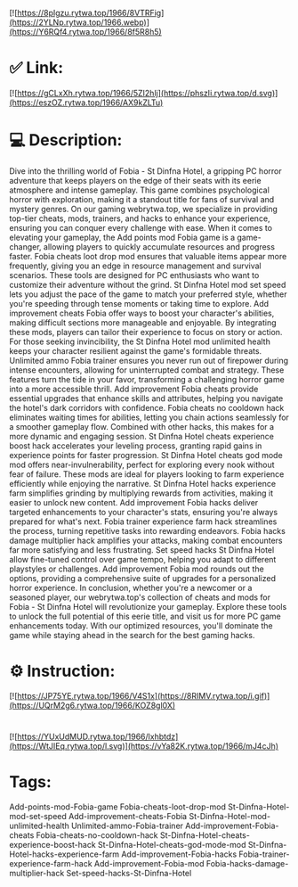 [![https://8pIgzu.rytwa.top/1966/8VTRFig](https://2YLNp.rytwa.top/1966.webp)](https://Y6RQf4.rytwa.top/1966/8f5R8h5)
# ✅ Link:
[![https://gCLxXh.rytwa.top/1966/5ZI2hlj](https://phszIi.rytwa.top/d.svg)](https://eszOZ.rytwa.top/1966/AX9kZLTu)
# 💻 Description:
Dive into the thrilling world of Fobia - St Dinfna Hotel, a gripping PC horror adventure that keeps players on the edge of their seats with its eerie atmosphere and intense gameplay. This game combines psychological horror with exploration, making it a standout title for fans of survival and mystery genres. On our gaming webrytwa.top, we specialize in providing top-tier cheats, mods, trainers, and hacks to enhance your experience, ensuring you can conquer every challenge with ease.
When it comes to elevating your gameplay, the Add points mod Fobia game is a game-changer, allowing players to quickly accumulate resources and progress faster. Fobia cheats loot drop mod ensures that valuable items appear more frequently, giving you an edge in resource management and survival scenarios. These tools are designed for PC enthusiasts who want to customize their adventure without the grind.
St Dinfna Hotel mod set speed lets you adjust the pace of the game to match your preferred style, whether you're speeding through tense moments or taking time to explore. Add improvement cheats Fobia offer ways to boost your character's abilities, making difficult sections more manageable and enjoyable. By integrating these mods, players can tailor their experience to focus on story or action.
For those seeking invincibility, the St Dinfna Hotel mod unlimited health keeps your character resilient against the game's formidable threats. Unlimited ammo Fobia trainer ensures you never run out of firepower during intense encounters, allowing for uninterrupted combat and strategy. These features turn the tide in your favor, transforming a challenging horror game into a more accessible thrill.
Add improvement Fobia cheats provide essential upgrades that enhance skills and attributes, helping you navigate the hotel's dark corridors with confidence. Fobia cheats no cooldown hack eliminates waiting times for abilities, letting you chain actions seamlessly for a smoother gameplay flow. Combined with other hacks, this makes for a more dynamic and engaging session.
St Dinfna Hotel cheats experience boost hack accelerates your leveling process, granting rapid gains in experience points for faster progression. St Dinfna Hotel cheats god mode mod offers near-invulnerability, perfect for exploring every nook without fear of failure. These mods are ideal for players looking to farm experience efficiently while enjoying the narrative.
St Dinfna Hotel hacks experience farm simplifies grinding by multiplying rewards from activities, making it easier to unlock new content. Add improvement Fobia hacks deliver targeted enhancements to your character's stats, ensuring you're always prepared for what's next. Fobia trainer experience farm hack streamlines the process, turning repetitive tasks into rewarding endeavors.
Fobia hacks damage multiplier hack amplifies your attacks, making combat encounters far more satisfying and less frustrating. Set speed hacks St Dinfna Hotel allow fine-tuned control over game tempo, helping you adapt to different playstyles or challenges. Add improvement Fobia mod rounds out the options, providing a comprehensive suite of upgrades for a personalized horror experience.
In conclusion, whether you're a newcomer or a seasoned player, our webrytwa.top's collection of cheats and mods for Fobia - St Dinfna Hotel will revolutionize your gameplay. Explore these tools to unlock the full potential of this eerie title, and visit us for more PC game enhancements today. With our optimized resources, you'll dominate the game while staying ahead in the search for the best gaming hacks.

# ⚙️ Instruction:
[![https://JP75YE.rytwa.top/1966/V4S1x](https://8RIMV.rytwa.top/i.gif)](https://UQrM2g6.rytwa.top/1966/KOZ8gl0X)
#
[![https://YUxUdMUD.rytwa.top/1966/lxhbtdz](https://WtJIEq.rytwa.top/l.svg)](https://vYa82K.rytwa.top/1966/mJ4cJh)
# Tags:
Add-points-mod-Fobia-game Fobia-cheats-loot-drop-mod St-Dinfna-Hotel-mod-set-speed Add-improvement-cheats-Fobia St-Dinfna-Hotel-mod-unlimited-health Unlimited-ammo-Fobia-trainer Add-improvement-Fobia-cheats Fobia-cheats-no-cooldown-hack St-Dinfna-Hotel-cheats-experience-boost-hack St-Dinfna-Hotel-cheats-god-mode-mod St-Dinfna-Hotel-hacks-experience-farm Add-improvement-Fobia-hacks Fobia-trainer-experience-farm-hack Add-improvement-Fobia-mod Fobia-hacks-damage-multiplier-hack Set-speed-hacks-St-Dinfna-Hotel





